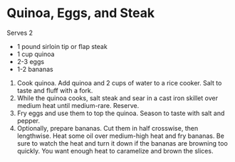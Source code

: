 # Quinoa, Eggs, and Steak

Serves 2

- 1 pound sirloin tip or flap steak
- 1 cup quinoa
- 2-3 eggs
- 1-2 bananas

1. Cook quinoa. Add quinoa and 2 cups of water to a rice cooker. Salt to taste and fluff with a fork.
2. While the quinoa cooks, salt steak and sear in a cast iron skillet over medium heat until medium-rare. Reserve.
3. Fry eggs and use them to top the quinoa. Season to taste with salt and pepper.
4. Optionally, prepare bananas. Cut them in half crosswise, then lengthwise. Heat some oil over medium-high heat and fry bananas. Be sure to watch the heat and turn it down if the bananas are browning too quickly. You want enough heat to caramelize and brown the slices.
